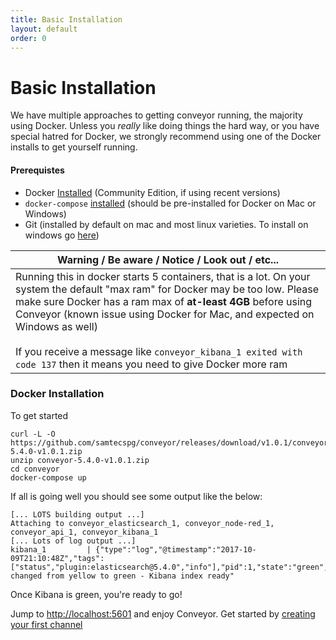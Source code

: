 ```yaml
---
title: Basic Installation
layout: default
order: 0
---
```


# Basic Installation

We have multiple approaches to getting conveyor running, the majority using Docker.   Unless you _really_ like doing things the hard way, or you have special hatred for Docker, we strongly recommend using one of the Docker installs to get yourself running.

#### Prerequistes

* Docker [Installed](https://docs.docker.com/engine/installation/) (Community Edition, if using recent versions)
* `docker-compose` [installed](https://docs.docker.com/compose/install/) (should be pre-installed for Docker on Mac or Windows)
* Git (installed by default on mac and most linux varieties. To install on windows go [here](https://git-for-windows.github.io))

| Warning  /  Be aware  /  Notice  /  Look out  / etc... |
|--------------------------------------------------------|
| Running this in docker starts 5 containers, that is a lot. On your system the default "max ram" for Docker may be too low. Please make sure Docker has a ram max of **at-least 4GB** before using Conveyor (known issue using Docker for Mac, and expected on Windows as well) <br> <br> If you receive a message like `conveyor_kibana_1 exited with code 137` then it means you need to give Docker more ram|

### Docker Installation
To get started


```
curl -L -O https://github.com/samtecspg/conveyor/releases/download/v1.0.1/conveyor-5.4.0-v1.0.1.zip
unzip conveyor-5.4.0-v1.0.1.zip
cd conveyor
docker-compose up
```

If all is going well you should see some output like the below:

```
[... LOTS building output ...]
Attaching to conveyor_elasticsearch_1, conveyor_node-red_1, conveyor_api_1, conveyor_kibana_1
[... Lots of log output ...]
kibana_1         | {"type":"log","@timestamp":"2017-10-09T21:10:48Z","tags":["status","plugin:elasticsearch@5.4.0","info"],"pid":1,"state":"green","message":"Status changed from yellow to green - Kibana index ready"
```

Once Kibana is green, you're ready to go!

Jump to [http://localhost:5601](http://localhost:5601/app/conveyor#/sources) and enjoy Conveyor. Get started by [creating your first channel](./channel-creation.html)
